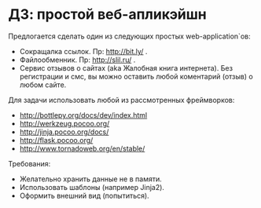 ДЗ: простой веб-апликэйшн
=========================

Предлогается сделать один из следующих простых web-application\`ов:

 - Сокращалка ссылок. Пр: http://bit.ly/ .
 - Файлообменник. Пр: http://slil.ru/ .
 - Сервис отзывов о сайтах (aka Жалобная книга интернета). Без регистрации и смс, вы можно оставить любой коментарий (отзыв) о любом сайте.

Для задачи использовать любой из рассмотренных фреймворков: 

 - http://bottlepy.org/docs/dev/index.html
 - http://werkzeug.pocoo.org/
 - http://jinja.pocoo.org/docs/
 - http://flask.pocoo.org/
 - http://www.tornadoweb.org/en/stable/

Требования: 

 - Желательно хранить данные не в памяти.
 - Использовать шаблоны (например Jinja2).
 - Оформить внешний вид (попытиться).
